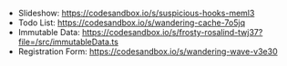 - Slideshow: https://codesandbox.io/s/suspicious-hooks-meml3
- Todo List: https://codesandbox.io/s/wandering-cache-7o5jq
- Immutable Data: https://codesandbox.io/s/frosty-rosalind-twj37?file=/src/immutableData.ts
- Registration Form: https://codesandbox.io/s/wandering-wave-v3e30
